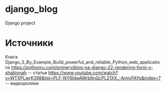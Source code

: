 # django_blog
Django project





















# Источники

Книга Django_3_By_Example_Build_powerful_and_reliable_Python_web_applications
https://pythonru.com/primery/blog-na-django-22-rendering-form-v-shablonah -- статьи
https://www.youtube.com/watch?v=WTXPLwrK398&list=PLF-NY6ldwAWrb6nQcPL21XX_-AmivFAYq&index=7 -- видеоролики
